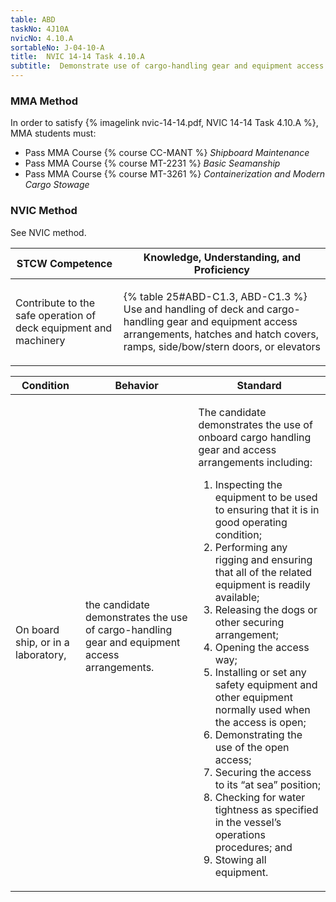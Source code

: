```yaml
---
table: ABD
taskNo: 4J10A
nvicNo: 4.10.A 
sortableNo: J-04-10-A
title:  NVIC 14-14 Task 4.10.A
subtitle:  Demonstrate use of cargo-handling gear and equipment access arrangements
---
```



### MMA Method

In order to satisfy  {% imagelink nvic-14-14.pdf, NVIC 14-14 Task 4.10.A %}, MMA students must:

* Pass MMA Course {% course CC-MANT %}  *Shipboard Maintenance*
* Pass MMA Course {% course MT-2231 %}  *Basic Seamanship*
* Pass MMA Course {% course MT-3261 %}  *Containerization and Modern Cargo Stowage*


### NVIC Method

<a onclick="togglevisibility('nvic_methods')" >See NVIC method.</a>

<div id='nvic_methods' class='hide'>

<table>
<thead>
<tr>
<th class='forty'> STCW Competence </th>
<th class='sixty'> Knowledge, Understanding, and Proficiency </th>
</tr>
</thead>




<tbody>
<tr><td markdown='1'>

Contribute to the safe operation of deck equipment and machinery

</td><td markdown='1'>

{% table 25#ABD-C1.3, ABD-C1.3 %} Use and handling of deck and cargo-handling gear and equipment access arrangements, hatches and hatch covers, ramps, side/bow/stern doors, or elevators

</td></tr>


</tbody>
</table>


<table>
<thead>
<tr><th class='twenty'>  Condition </th><th class='twenty'> Behavior </th><th  class='sixty'>Standard </th></tr>
</thead>
<tbody >



<tr><td markdown='1'>

On board ship, or in a laboratory,

</td><td markdown='1'>

the candidate demonstrates the use of cargo-handling gear and equipment access arrangements.

<br>

<div class="tooltip" markdown='1'>



</div>


</td><td markdown='1'>

The candidate demonstrates the use of onboard cargo handling gear and access arrangements including:

1. Inspecting the equipment to be used to ensuring that it is in good operating condition;
2. Performing any rigging and ensuring that all of the related equipment is readily available;
3. Releasing the dogs or other securing arrangement;
4. Opening the access way;
5. Installing or set any safety equipment and other equipment normally used when the access is open;
6. Demonstrating the use of the open access;
7. Securing the access to its “at sea” position;
8. Checking for water tightness as specified in the vessel’s operations procedures; and
9. Stowing all equipment. 

</td></tr>
</tbody>
</table>
</div>
